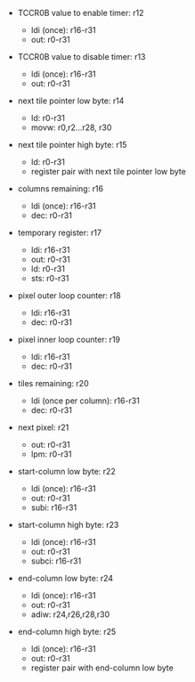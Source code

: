 - TCCR0B value to enable timer:      r12
    - ldi (once):            r16-r31
    - out:                    r0-r31

- TCCR0B value to disable timer:     r13
    - ldi (once):            r16-r31
    - out:                    r0-r31

- next tile pointer low byte:        r14
    - ld:                     r0-r31
    - movw:                   r0,r2...r28, r30

- next tile pointer high byte:       r15
    - ld:                     r0-r31
    - register pair with next tile pointer low byte

- columns remaining:                 r16
    - ldi (once):            r16-r31
    - dec:                    r0-r31

- temporary register:                r17
    - ldi:                   r16-r31
    - out:                    r0-r31
    - ld:                     r0-r31
    - sts:                    r0-r31

- pixel outer loop counter:          r18
    - ldi:                   r16-r31
    - dec:                    r0-r31

- pixel inner loop counter:          r19
    - ldi:                   r16-r31
    - dec:                    r0-r31

- tiles remaining:                   r20
    - ldi (once per column): r16-r31
    - dec:                    r0-r31

- next pixel:                        r21
    - out:                    r0-r31
    - lpm:                    r0-r31

- start-column low byte:             r22
    - ldi (once):            r16-r31
    - out:                    r0-r31
    - subi:                  r16-r31

- start-column high byte:            r23
    - ldi (once):            r16-r31
    - out:                    r0-r31
    - subci:                 r16-r31

- end-column low byte:               r24
    - ldi (once):            r16-r31
    - out:                    r0-r31
    - adiw:                  r24,r26,r28,r30

- end-column high byte:              r25
    - ldi (once):            r16-r31
    - out:                    r0-r31
    - register pair with end-column low byte
